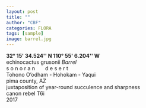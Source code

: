```yaml
---
layout: post
title: ""
author: "CBF"
categories: FLORA
tags: [sample]
image: barrel.jpg
---
```


**32° 15' 34.524'' N 110° 55' 6.204'' W**<br>
echinocactus grusonii  *Barrel*<br> 
s o n o r a n &nbsp; &nbsp; &nbsp; d e s e r t <br>
Tohono O’odham - Hohokam - Yaqui <br>
pima county, AZ <br>
juxtaposition of year-round succulence and sharpness <br>
canon rebel T6i <br>
2017
